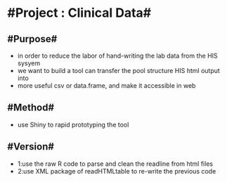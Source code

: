 # #Project : Clinical Data#
## #Purpose#
 - in order to reduce the labor of hand-writing the lab data from the HIS sysyem
 - we want to build a tool can transfer the pool structure HIS html output into
 - more useful csv or data.frame, and make it accessible in web
## #Method#
 - use Shiny to rapid prototyping the tool

## #Version#
 - 1:use the raw R code to parse and clean the readline from html files
 - 2:use XML package of readHTMLtable to re-write the previous code

